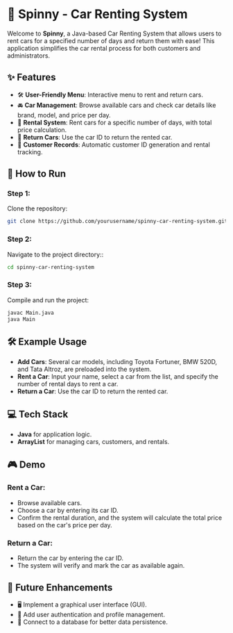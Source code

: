 # 🚗 Spinny - Car Renting System

Welcome to **Spinny**, a Java-based Car Renting System that allows users to rent cars for a specified number of days and return them with ease! This application simplifies the car rental process for both customers and administrators.

## ✨ Features
- 🛠️ **User-Friendly Menu**: Interactive menu to rent and return cars.
- 🚘 **Car Management**: Browse available cars and check car details like brand, model, and price per day.
- 📅 **Rental System**: Rent cars for a specific number of days, with total price calculation.
- 🔄 **Return Cars**: Use the car ID to return the rented car.
- 🧾 **Customer Records**: Automatic customer ID generation and rental tracking.

## 🚀 How to Run

### Step 1:
Clone the repository:
```bash
git clone https://github.com/yourusername/spinny-car-renting-system.git

```
### Step 2:
Navigate to the project directory::
```bash
cd spinny-car-renting-system

```
### Step 3:
Compile and run the project:
```bash
javac Main.java
java Main
```
## 🛠️ Example Usage

- **Add Cars**: Several car models, including Toyota Fortuner, BMW 520D, and Tata Altroz, are preloaded into the system.
- **Rent a Car**: Input your name, select a car from the list, and specify the number of rental days to rent a car.
- **Return a Car**: Use the car ID to return the rented car.

## 💻 Tech Stack

- **Java** for application logic.
- **ArrayList** for managing cars, customers, and rentals.

## 🎮 Demo

### Rent a Car:
- Browse available cars.
- Choose a car by entering its car ID.
- Confirm the rental duration, and the system will calculate the total price based on the car's price per day.

### Return a Car:
- Return the car by entering the car ID.
- The system will verify and mark the car as available again.

## 🎯 Future Enhancements

- 🖥️ Implement a graphical user interface (GUI).
- 🔐 Add user authentication and profile management.
- 💾 Connect to a database for better data persistence.


